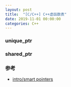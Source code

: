 ```yaml
---
layout: post
title:  "[C/C++] C++虚函数表"
date: 2019-11-01 00:00:00
categories: C++
---
```


### unique_ptr

### shared_ptr

### 参考
+ [intro/smart pointers](https://en.cppreference.com/book/intro/smart_pointers)
